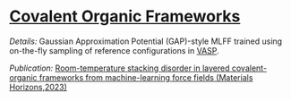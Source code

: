 # [Covalent Organic Frameworks](COF)

_Details:_ Gaussian Approximation Potential (GAP)-style MLFF trained using on-the-fly sampling of reference configurations in [VASP](https://www.vasp.at/wiki/index.php/Category:Machine-learned_force_fields).

_Publication:_ [Room-temperature stacking disorder in layered covalent-organic frameworks from machine-learning force fields (Materials Horizons,2023)](https://pubs.rsc.org/en/content/articlelanding/2023/MH/D3MH00314K)
